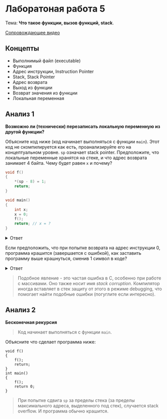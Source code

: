 # Лаборатоная работа 5

Тема: **Что такое функции, вызов функций, stack**.

[Сопровождающее видео](https://www.youtube.com/watch?v=yLDtNDtAvUE&list=PL4sUOB8DjVlWUcSaCu0xPcK7rYeRwGpl7&index=5)

## Концепты

- Выполнимый файл (executable)
- Функция
- Адрес инструкции, Instruction Pointer
- Stack, Stack Pointer
- Адрес возврата
- Выход из функции
- Возврат значения из функции
- Локальная переменная

## Анализ 1

**Возможно ли (технически) перезаписать локальную переменную из другой функции?**

Объясните код ниже (код начинает выполняться с функции `main`). 
Этот код не скомпилируется как есть, проанализируйте его на концептуальном уровне.
`sp` означает stack pointer.
Предположите, что локальные переменные хранятся на стеке, и что адрес возврата занимает 4 байта.
Чему будет равен `x` и почему?

```c
void f()
{
    *(sp - 8) = 1;
    return;
}

void main()
{
    int x;
    x = 0;
    f();
    return; // x = ?
}
```

<details>
<summary>Ответ</summary>
Стек будет выглядеть следующим образом.

1. До строки с вызовом `f();`

| sp - 4 | sp |
| -----  | -- |
| x (0)  | ?? |

2. На первой строке `f`:
| sp - 8 | sp - 4                            | sp |
| -----  | ------                            | -- |
| x (0)  | адрес возврата к `return;` из `g` | ?? |

3. На `return;` из `f`
| sp - 8 | sp - 4                            | sp |
| -----  | ------                            | -- |
| x (1)  | адрес возврата к `return;` из `g` | ?? |

3. На `return;` из `g`
| sp - 4 | sp |
| -----  | ------                            |
| x (1)  | адрес возврата к `return;` из `g` |

`sp - 8` при выполнении `f` ссылается на адрес локальной переменной `x` из `g`.
</details>

Если предположить, что при попытке возврата на адрес инструкции 0, программа крашится (завершается с ошибкой),
как заставить программу выше крашнуться, сменив 1 символ в коде?

<details>
<summary>Ответ</summary>
`sp - 8  -->  sp - 4`, что равно адресу адреса возврата.
Таким образом, сможете перезаписать адрес возврата на 0.
При попытке возврата по этому адресу, программа крашнется.
</details>


> Подобное явление - это частая ошибка в C, особенно при работе с массивами.
> Оно также носит имя *stack corruption*.
> Компилятор иногда вставляет в стек защиту от этого в режиме debugging, 
> что помогает найти подобные ошибки (погуглите если интересно).


## Анализ 2

**Бесконечная рекурсия**

> Код начинает выполняться с функции `main`.

Объясните что сделает программа ниже:

```
void f()
{
    f();
    return;
}
int main()
{
    f();
    return 0;
}
```

> При попытке сдвига `sp` за пределы стека (за пределы максимального адреса, выделенного под стек),
> случается stack overflow. И программа обычно крашится.

